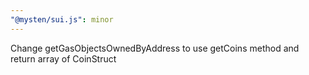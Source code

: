 ```yaml
---
"@mysten/sui.js": minor
---
```


Change getGasObjectsOwnedByAddress to use getCoins method and return array of CoinStruct
